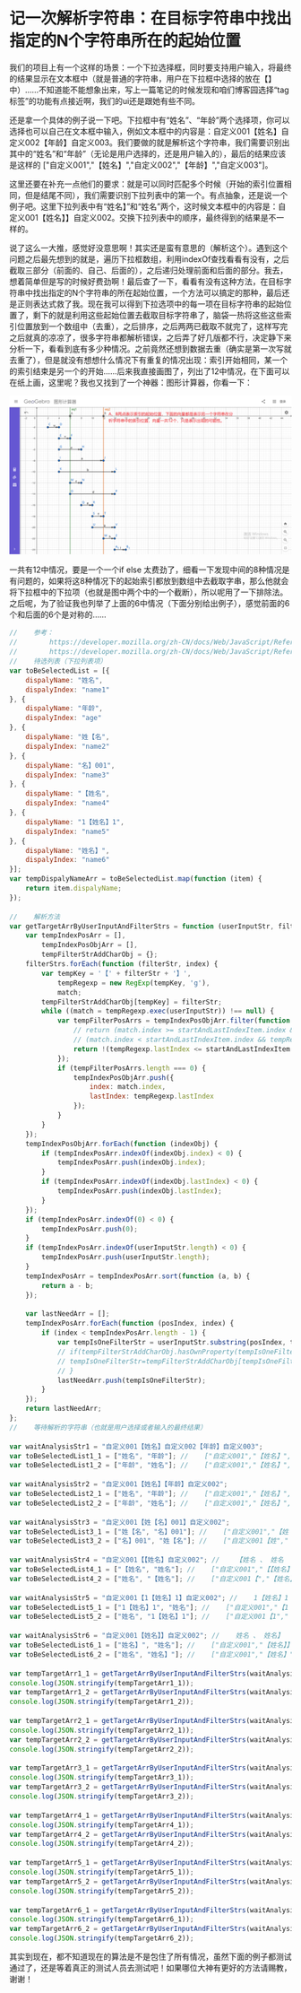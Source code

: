 # 记一次解析字符串：在目标字符串中找出指定的N个字符串所在的起始位置
我们的项目上有一个这样的场景：一个下拉选择框，同时要支持用户输入，将最终的结果显示在文本框中（就是普通的字符串，用户在下拉框中选择的放在【】中）……不知道能不能想象出来，写上一篇笔记的时候发现和咱们博客园选择“tag 标签”的功能有点接近啊，我们的ui还是跟她有些不同。  

还是拿一个具体的例子说一下吧。下拉框中有“姓名”、“年龄”两个选择项，你可以选择也可以自己在文本框中输入，例如文本框中的内容是：自定义001【姓名】自定义002【年龄】自定义003。我们要做的就是解析这个字符串，我们需要识别出其中的“姓名”和“年龄”（无论是用户选择的，还是用户输入的），最后的结果应该是这样的 ["自定义001","【姓名】","自定义002","【年龄】","自定义003"]。  

这里还要在补充一点他们的要求：就是可以同时匹配多个时候（开始的索引位置相同，但是结尾不同），我们需要识别下拉列表中的第一个。有点抽象，还是说一个例子吧。这里下拉列表中有“姓名】”和“姓名”两个，这时候文本框中的内容是：自定义001【姓名】】自定义002。交换下拉列表中的顺序，最终得到的结果是不一样的。  

说了这么一大推，感觉好没意思啊！其实还是蛮有意思的（解析这个）。遇到这个问题之后最先想到的就是，遍历下拉框数组，利用indexOf查找看看有没有，之后截取三部分（前面的、自己、后面的），之后递归处理前面和后面的部分。我去，想着简单但是写的时候好费劲啊！最后查了一下，看看有没有这种方法，在目标字符串中找出指定的N个字符串的所在起始位置，一个方法可以搞定的那种，最后还是正则表达式救了我。现在我可以得到下拉选项中的每一项在目标字符串的起始位置了，剩下的就是利用这些起始位置去截取目标字符串了，脑袋一热将这些这些索引位置放到一个数组中（去重），之后排序，之后两两已截取不就完了，这样写完之后就真的凉凉了，很多字符串都解析错误，之后弄了好几版都不行，决定静下来分析一下，看看到底有多少种情况。之前竟然还想到数据去重（确实是第一次写就去重了），但是就没有想想什么情况下有重复的情况出现：索引开始相同，某一个的索引结束是另一个的开始……后来我直接画图了，列出了12中情况，在下面可以在纸上画，这里呢？我也又找到了一个神器：图形计算器，你看一下：

![所有可能的情况](./find-diff-string-position-1.png)  

一共有12中情况，要是一个一个if else 太费劲了，细看一下发现中间的8种情况是有问题的，如果将这8种情况下的起始索引都放到数组中去截取字串，那么他就会将下拉框中的下拉项（也就是图中两个中的一个截断），所以呢用了一下排除法。之后呢，为了验证我也列举了上面的6中情况（下面分别给出例子），感觉前面的6个和后面的6个是对称的……  

```javascript
//    参考：
//        https://developer.mozilla.org/zh-CN/docs/Web/JavaScript/Reference/Global_Objects/RegExp/@@matchAll
//        https://developer.mozilla.org/zh-CN/docs/Web/JavaScript/Reference/Global_Objects/String/matchAll
//    待选列表（下拉列表项）
var toBeSelectedList = [{
    dispalyName: "姓名",
    dispalyIndex: "name1"
}, {
    dispalyName: "年龄",
    dispalyIndex: "age"
}, {
    dispalyName: "姓【名",
    dispalyIndex: "name2"
}, {
    dispalyName: "名】001",
    dispalyIndex: "name3"
}, {
    dispalyName: "【姓名",
    dispalyIndex: "name4"
}, {
    dispalyName: "1【姓名】1",
    dispalyIndex: "name5"
}, {
    dispalyName: "姓名】",
    dispalyIndex: "name6"
}];
var tempDispalyNameArr = toBeSelectedList.map(function (item) {
    return item.dispalyName;
});

//    解析方法
var getTargetArrByUserInputAndFilterStrs = function (userInputStr, filterStrs) {
    var tempIndexPosArr = [],
        tempIndexPosObjArr = [],
        tempFilterStrAddCharObj = {};
    filterStrs.forEach(function (filterStr, index) {
        var tempKey = '【' + filterStr + '】',
            tempRegexp = new RegExp(tempKey, 'g'),
            match;
        tempFilterStrAddCharObj[tempKey] = filterStr;
        while ((match = tempRegexp.exec(userInputStr)) !== null) {
            var tempFilterPosArrs = tempIndexPosObjArr.filter(function (startAndLastIndexItem) {
                // return (match.index >= startAndLastIndexItem.index && match.index < startAndLastIndexItem.lastIndex) ||
                // (match.index < startAndLastIndexItem.index && tempRegexp.lastIndex >= startAndLastIndexItem.lastIndex);
                return !(tempRegexp.lastIndex <= startAndLastIndexItem.index || match.index >= startAndLastIndexItem.lastIndex);
            });
            if (tempFilterPosArrs.length === 0) {
                tempIndexPosObjArr.push({
                    index: match.index,
                    lastIndex: tempRegexp.lastIndex
                });
            }
        }
    });
    tempIndexPosObjArr.forEach(function (indexObj) {
        if (tempIndexPosArr.indexOf(indexObj.index) < 0) {
            tempIndexPosArr.push(indexObj.index);
        }
        if (tempIndexPosArr.indexOf(indexObj.lastIndex) < 0) {
            tempIndexPosArr.push(indexObj.lastIndex);
        }
    });
    if (tempIndexPosArr.indexOf(0) < 0) {
        tempIndexPosArr.push(0);
    }
    if (tempIndexPosArr.indexOf(userInputStr.length) < 0) {
        tempIndexPosArr.push(userInputStr.length);
    }
    tempIndexPosArr = tempIndexPosArr.sort(function (a, b) {
        return a - b;
    });

    var lastNeedArr = [];
    tempIndexPosArr.forEach(function (posIndex, index) {
        if (index < tempIndexPosArr.length - 1) {
            var tempIsOneFilterStr = userInputStr.substring(posIndex, tempIndexPosArr[index + 1]);
            // if(tempFilterStrAddCharObj.hasOwnProperty(tempIsOneFilterStr)){
            // tempIsOneFilterStr=tempFilterStrAddCharObj[tempIsOneFilterStr]
            // }
            lastNeedArr.push(tempIsOneFilterStr);
        }
    });
    return lastNeedArr;
};
//    等待解析的字符串（也就是用户选择或者输入的最终结果）

var waitAnalysisStr1 = "自定义001【姓名】自定义002【年龄】自定义003";
var toBeSelectedList1_1 = ["姓名", "年龄"]; //    ["自定义001","【姓名】","自定义002","【年龄】","自定义003"]
var toBeSelectedList1_2 = ["年龄", "姓名"]; //    ["自定义001","【姓名】","自定义002","【年龄】","自定义003"]

var waitAnalysisStr2 = "自定义001【姓名】【年龄】自定义002";
var toBeSelectedList2_1 = ["姓名", "年龄"]; //    ["自定义001","【姓名】","【年龄】","自定义002"]
var toBeSelectedList2_2 = ["年龄", "姓名"]; //    ["自定义001","【姓名】","【年龄】","自定义002"]

var waitAnalysisStr3 = "自定义001【姓【名】001】自定义002";
var toBeSelectedList3_1 = ["姓【名", "名】001"]; //    ["自定义001","【姓【名】","001】自定义002"]
var toBeSelectedList3_2 = ["名】001", "姓【名"]; //    ["自定义001【姓","【名】001】","自定义002"]  

var waitAnalysisStr4 = "自定义001【【姓名】自定义002"; //    【姓名 、 姓名    交换顺序试试
var toBeSelectedList4_1 = ["【姓名", "姓名"]; //    ["自定义001","【【姓名】","自定义002"]
var toBeSelectedList4_2 = ["姓名", "【姓名"]; //    ["自定义001【","【姓名】","自定义002"]

var waitAnalysisStr5 = "自定义001【1【姓名】1】自定义002"; //    1【姓名】1 、 姓名    交换顺序试试
var toBeSelectedList5_1 = ["1【姓名】1", "姓名"]; //    ["自定义001","【1【姓名】1】","自定义002"]
var toBeSelectedList5_2 = ["姓名", "1【姓名】1"]; //    ["自定义001【1","【姓名】","1】自定义002"]

var waitAnalysisStr6 = "自定义001【姓名】】自定义002"; //    姓名 、 姓名】    交换顺序试试
var toBeSelectedList6_1 = ["姓名】", "姓名"]; //    ["自定义001","【姓名】】","自定义002"]
var toBeSelectedList6_2 = ["姓名", "姓名】"]; //    ["自定义001","【姓名】","】自定义002"]

var tempTargetArr1_1 = getTargetArrByUserInputAndFilterStrs(waitAnalysisStr1, toBeSelectedList1_1);
console.log(JSON.stringify(tempTargetArr1_1));
var tempTargetArr1_2 = getTargetArrByUserInputAndFilterStrs(waitAnalysisStr1, toBeSelectedList1_2);
console.log(JSON.stringify(tempTargetArr1_2));

var tempTargetArr2_1 = getTargetArrByUserInputAndFilterStrs(waitAnalysisStr2, toBeSelectedList2_1);
console.log(JSON.stringify(tempTargetArr2_1));
var tempTargetArr2_2 = getTargetArrByUserInputAndFilterStrs(waitAnalysisStr2, toBeSelectedList2_2);
console.log(JSON.stringify(tempTargetArr2_2));

var tempTargetArr3_1 = getTargetArrByUserInputAndFilterStrs(waitAnalysisStr3, toBeSelectedList3_1);
console.log(JSON.stringify(tempTargetArr3_1));
var tempTargetArr3_2 = getTargetArrByUserInputAndFilterStrs(waitAnalysisStr3, toBeSelectedList3_2);
console.log(JSON.stringify(tempTargetArr3_2));

var tempTargetArr4_1 = getTargetArrByUserInputAndFilterStrs(waitAnalysisStr4, toBeSelectedList4_1);
console.log(JSON.stringify(tempTargetArr4_1));
var tempTargetArr4_2 = getTargetArrByUserInputAndFilterStrs(waitAnalysisStr4, toBeSelectedList4_2);
console.log(JSON.stringify(tempTargetArr4_2));

var tempTargetArr5_1 = getTargetArrByUserInputAndFilterStrs(waitAnalysisStr5, toBeSelectedList5_1);
console.log(JSON.stringify(tempTargetArr5_1));
var tempTargetArr5_2 = getTargetArrByUserInputAndFilterStrs(waitAnalysisStr5, toBeSelectedList5_2);
console.log(JSON.stringify(tempTargetArr5_2));

var tempTargetArr6_1 = getTargetArrByUserInputAndFilterStrs(waitAnalysisStr6, toBeSelectedList6_1);
console.log(JSON.stringify(tempTargetArr6_1));
var tempTargetArr6_2 = getTargetArrByUserInputAndFilterStrs(waitAnalysisStr6, toBeSelectedList6_2);
console.log(JSON.stringify(tempTargetArr6_2));
```  

其实到现在，都不知道现在的算法是不是包住了所有情况，虽然下面的例子都测试通过了，还是等着真正的测试人员去测试吧！如果哪位大神有更好的方法请赐教，谢谢！